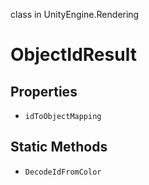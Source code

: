 class in UnityEngine.Rendering
# ObjectIdResult

## Properties
- `idToObjectMapping`
## Static Methods
- `DecodeIdFromColor`
